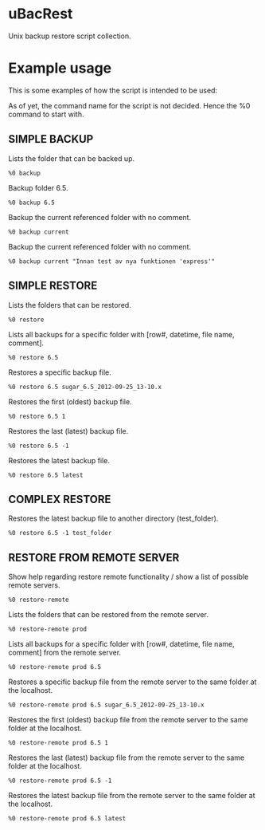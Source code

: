 uBacRest
========

Unix backup restore script collection.


Example usage
=============

This is some examples of how the script is intended to be used:

As of yet, the command name for the script is not decided. Hence the %0 command to start with.

SIMPLE BACKUP
-------------

Lists the folder that can be backed up.

    %0 backup

Backup folder 6.5.

    %0 backup 6.5


Backup the current referenced folder with no comment.

    %0 backup current

Backup the current referenced folder with no comment.

    %0 backup current "Innan test av nya funktionen 'express'"


SIMPLE RESTORE
--------------

Lists the folders that can be restored.

    %0 restore

Lists all backups for a specific folder with [row#, datetime, file name, comment].

    %0 restore 6.5

Restores a specific backup file.

    %0 restore 6.5 sugar_6.5_2012-09-25_13-10.x

Restores the first (oldest) backup file.

    %0 restore 6.5 1

Restores the last (latest) backup file.

    %0 restore 6.5 -1

Restores the latest backup file.

    %0 restore 6.5 latest


COMPLEX RESTORE
---------------

Restores the latest backup file to another directory (test_folder).

    %0 restore 6.5 -1 test_folder


RESTORE FROM REMOTE SERVER
--------------------------

Show help regarding restore remote functionality / show a list of possible remote servers.

    %0 restore-remote

Lists the folders that can be restored from the remote server.

    %0 restore-remote prod

Lists all backups for a specific folder with [row#, datetime, file name, comment] from the remote server.

    %0 restore-remote prod 6.5

Restores a specific backup file from the remote server to the same folder at the localhost.

    %0 restore-remote prod 6.5 sugar_6.5_2012-09-25_13-10.x

Restores the first (oldest) backup file from the remote server to the same folder at the localhost.

    %0 restore-remote prod 6.5 1

Restores the last (latest) backup file from the remote server to the same folder at the localhost.

    %0 restore-remote prod 6.5 -1

Restores the latest backup file from the remote server to the same folder at the localhost.

    %0 restore-remote prod 6.5 latest

